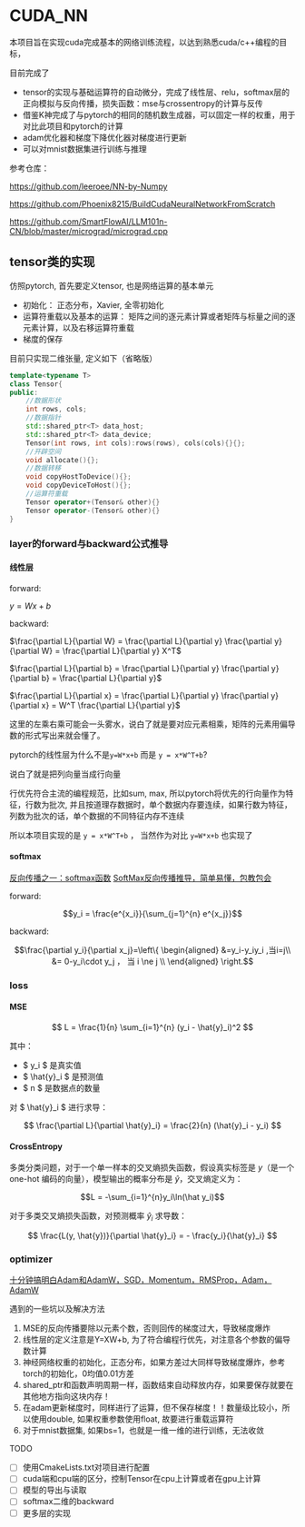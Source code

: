 # CUDA_NN

本项目旨在实现cuda完成基本的网络训练流程，以达到熟悉cuda/c++编程的目标，

目前完成了

- tensor的实现与基础运算符的自动微分，完成了线性层、relu，softmax层的正向模拟与反向传播，损失函数：mse与crossentropy的计算与反传
- 借鉴K神完成了与pytorch的相同的随机数生成器，可以固定一样的权重，用于对比此项目和pytorch的计算
- adam优化器和梯度下降优化器对梯度进行更新
- 可以对mnist数据集进行训练与推理


参考仓库：

https://github.com/leeroee/NN-by-Numpy

https://github.com/Phoenix8215/BuildCudaNeuralNetworkFromScratch

https://github.com/SmartFlowAI/LLM101n-CN/blob/master/micrograd/micrograd.cpp

## **tensor类的实现**
仿照pytorch, 首先要定义tensor, 也是网络运算的基本单元

- 初始化： 正态分布，Xavier, 全零初始化
- 运算符重载以及基本的运算： 矩阵之间的逐元素计算或者矩阵与标量之间的逐元素计算，以及右移运算符重载
- 梯度的保存

目前只实现二维张量, 定义如下（省略版）

```c++
template<typename T>
class Tensor{
public:
    //数据形状
    int rows, cols;
    //数据指针
    std::shared_ptr<T> data_host;
    std::shared_ptr<T> data_device;
    Tensor(int rows, int cols):rows(rows), cols(cols){}{};
    //开辟空间
    void allocate(){};
    //数据转移
    void copyHostToDevice(){};
    void copyDeviceToHost(){};
    //运算符重载
    Tensor operator+(Tensor& other){}
    Tensor operator-(Tensor& other){}
}
```

### layer的forward与backward公式推导

#### 线性层

forward:

$y = Wx + b$ 

backward:

$\frac{\partial L}{\partial W} = \frac{\partial L}{\partial y} \frac{\partial y}{\partial W} = \frac{\partial L}{\partial y} X^T$

$\frac{\partial L}{\partial b} = \frac{\partial L}{\partial y} \frac{\partial y}{\partial b} = \frac{\partial L}{\partial y}$

$\frac{\partial L}{\partial x} = \frac{\partial L}{\partial y} \frac{\partial y}{\partial x} = W^T \frac{\partial L}{\partial y}$

这里的左乘右乘可能会一头雾水，说白了就是要对应元素相乘，矩阵的元素用偏导数的形式写出来就会懂了。

pytorch的线性层为什么不是`y=W*x+b` 而是 `y = x*W^T+b`?

说白了就是把列向量当成行向量

行优先符合主流的编程规范，比如sum, max, 所以pytorch将优先的行向量作为特征，行数为批次, 并且按道理存数据时，单个数据内存要连续，如果行数为特征，列数为批次的话，单个数据的不同特征内存不连续

所以本项目实现的是 `y = x*W^T+b` ， 当然作为对比 `y=W*x+b` 也实现了

#### softmax
[反向传播之一：softmax函数](https://zhuanlan.zhihu.com/p/37740860)
[SoftMax反向传播推导，简单易懂，包教包会](https://www.bilibili.com/video/BV143411h7PQ/?spm_id_from=333.337.search-card.all.click&vd_source=c43347ef375755d298da8f0c05cfe444)

forward:

$$y_i = \frac{e^{x_i}}{\sum_{j=1}^{n} e^{x_j}}$$

backward:

$$\frac{\partial y_i}{\partial x_j}=\left\{ \begin{aligned} &=y_i-y_iy_i ,当i=j\\ &= 0-y_i\cdot y_j ， 当 i \ne j \\ \end{aligned} \right.$$

### loss

#### MSE

$$
L = \frac{1}{n} \sum_{i=1}^{n} (y_i - \hat{y}_i)^2
$$

其中：
- $ y_i $ 是真实值
- $ \hat{y}_i $ 是预测值
- $ n $ 是数据点的数量

对 $ \hat{y}_i $ 进行求导：

$$
\frac{\partial L}{\partial \hat{y}_i} = \frac{2}{n} (\hat{y}_i - y_i)
$$
#### CrossEntropy

多类分类问题，对于一个单一样本的交叉熵损失函数，假设真实标签是 $y$（是一个 one-hot 编码的向量），模型输出的概率分布是 $\hat{y}$，交叉熵定义为：

$$L = -\sum_{i=1}^{n}y_i\ln(\hat y_i)$$

对于多类交叉熵损失函数，对预测概率 $\hat{y}_i$ 求导数：

$$
\frac{L(y, \hat{y})}{\partial \hat{y}_i} = - \frac{y_i}{\hat{y}_i}
$$

### optimizer

[十分钟搞明白Adam和AdamW，SGD，Momentum，RMSProp，Adam，AdamW](https://www.bilibili.com/video/BV1NZ421s75D/?spm_id_from=333.337.search-card.all.click&vd_source=c43347ef375755d298da8f0c05cfe444)


遇到的一些坑以及解决方法

1. MSE的反向传播要除以元素个数，否则回传的梯度过大，导致梯度爆炸
2. 线性层的定义注意是Y=XW+b, 为了符合编程行优先，对注意各个参数的偏导数计算
3. 神经网络权重的初始化，正态分布，如果方差过大同样导致梯度爆炸，参考torch的初始化，0均值0.01方差
4. shared_ptr和函数声明周期一样，函数结束自动释放内存，如果要保存就要在其他地方指向这块内存！
5. 在adam更新梯度时，同样进行了运算，但不保存梯度！！数量级比较小，所以使用double, 如果权重参数使用float, 故要进行重载运算符
6. 对于mnist数据集, 如果bs=1，也就是一维一维的进行训练，无法收敛

TODO 

- [ ] 使用CmakeLists.txt对项目进行配置
- [ ] cuda端和cpu端的区分，控制Tensor在cpu上计算或者在gpu上计算
- [ ] 模型的导出与读取
- [ ] softmax二维的backward
- [ ] 更多层的实现